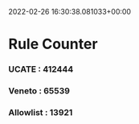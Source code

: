 2022-02-26 16:30:38.081033+00:00
# Rule Counter 
 ### UCATE : 412444

 ### Veneto : 65539

 ### Allowlist : 13921